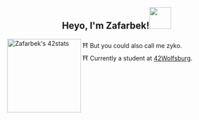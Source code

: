 <h2 align="center">Heyo, I'm Zafarbek!<img src='https://github.com/zyunusov/zyunusov/blob/main/dslr-funny.gif' width='50'></h2>  
<img align='left' src="https://badge42.vercel.app/api/v2/cl9cu4g4d00210hmjktef2xft/stats?cursusId=21&coalitionId=149" alt="Zafarbek's 42stats" height="170"/>

⛩️ But you could also call me zyko.  
⛩️ Currently a student at <a href="https://42wolfsburg.de/">42Wolfsburg</a>.  
